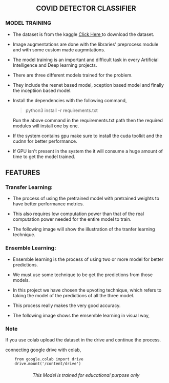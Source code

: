 ## <center> COVID DETECTOR CLASSIFIER</center>

### MODEL TRAINING

- The dataset is from the kaggle <a href='https://www.kaggle.com/datasets/andyczhao/covidx-cxr2'> Click Here </a>to download the dataset.

- Image augmentations are done with the libraries' preprocess module and with some custom made augmntations.

- The model training is an important and difficult task in every Artificial Intelligence and Deep learning projects.

- There are three different models trained for the problem.

- They include the resnet based model, xception based model and finally the inceptiion based model.

- Install the dependencies with the following command,

  > python3 install -r requirements.txt

  Run the above command in the requirements.txt path then the required modules will install one by one.

- If the system contains gpu make sure to install the cuda toolkit and the cudnn for better performance.

- If GPU isn't present in the system the it will consume a huge amount of time to get the model trained.

## FEATURES

### Transfer Learning:

- The process of using the pretrained model with pretrained weights to have better performance metrics.
- This also requires low computation power than that of the real computation power needed for the entire model to train.

- The following image will show the illustration of the tranfer learning technique.

### Ensemble Learning:

- Ensemble learning is the process of using two or more model for better predictions.

* We must use some technique to be get the predictions from those models.
* In this project we have chosen the upvoting technique, which refers to taking the model of the predictions of all the three model.
* This process really makes the very good accuracy.

* The following image shows the emsemble learning in visual way,

### Note

If you use colab upload the dataset in the drive and continue the process.

connecting google drive with colab,

        from google.colab import drive
        drive.mount('/content/drive')

###### <center> This Model is trained for educational purpose only </center>
